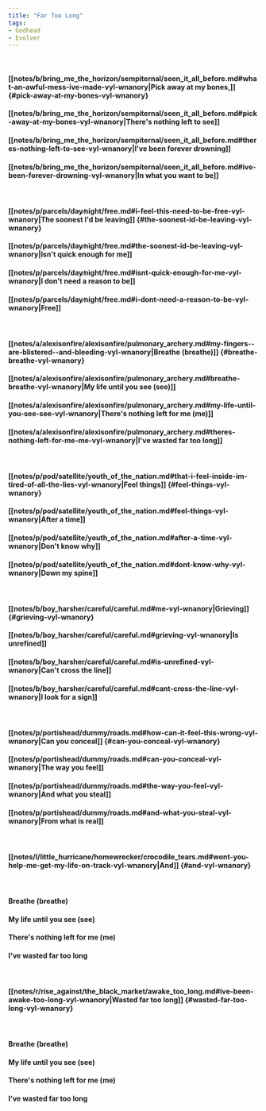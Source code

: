 ```yaml
---
title: "Far Too Long"
tags:
- Godhead
- Evolver
---
```

&nbsp;
#### [[notes/b/bring_me_the_horizon/sempiternal/seen_it_all_before.md#what-an-awful-mess-ive-made-vyl-wnanory|Pick away at my bones,]] {#pick-away-at-my-bones-vyl-wnanory}
#### [[notes/b/bring_me_the_horizon/sempiternal/seen_it_all_before.md#pick-away-at-my-bones-vyl-wnanory|There's nothing left to see]]
#### [[notes/b/bring_me_the_horizon/sempiternal/seen_it_all_before.md#theres-nothing-left-to-see-vyl-wnanory|I've been forever drowning]]
#### [[notes/b/bring_me_the_horizon/sempiternal/seen_it_all_before.md#ive-been-forever-drowning-vyl-wnanory|In what you want to be]]
&nbsp;
#### [[notes/p/parcels/day∕night/free.md#i-feel-this-need-to-be-free-vyl-wnanory|The soonest I'd be leaving]] {#the-soonest-id-be-leaving-vyl-wnanory}
#### [[notes/p/parcels/day∕night/free.md#the-soonest-id-be-leaving-vyl-wnanory|Isn't quick enough for me]]
#### [[notes/p/parcels/day∕night/free.md#isnt-quick-enough-for-me-vyl-wnanory|I don't need a reason to be]]
#### [[notes/p/parcels/day∕night/free.md#i-dont-need-a-reason-to-be-vyl-wnanory|Free]]
&nbsp;
#### [[notes/a/alexisonfire/alexisonfire/pulmonary_archery.md#my-fingers--are-blistered--and-bleeding-vyl-wnanory|Breathe (breathe)]] {#breathe-breathe-vyl-wnanory}
#### [[notes/a/alexisonfire/alexisonfire/pulmonary_archery.md#breathe-breathe-vyl-wnanory|My life until you see (see)]]
#### [[notes/a/alexisonfire/alexisonfire/pulmonary_archery.md#my-life-until-you-see-see-vyl-wnanory|There's nothing left for me (me)]]
#### [[notes/a/alexisonfire/alexisonfire/pulmonary_archery.md#theres-nothing-left-for-me-me-vyl-wnanory|I've wasted far too long]]
&nbsp;
#### [[notes/p/pod/satellite/youth_of_the_nation.md#that-i-feel-inside-im-tired-of-all-the-lies-vyl-wnanory|Feel things]] {#feel-things-vyl-wnanory}
#### [[notes/p/pod/satellite/youth_of_the_nation.md#feel-things-vyl-wnanory|After a time]]
#### [[notes/p/pod/satellite/youth_of_the_nation.md#after-a-time-vyl-wnanory|Don't know why]]
#### [[notes/p/pod/satellite/youth_of_the_nation.md#dont-know-why-vyl-wnanory|Down my spine]]
&nbsp;
#### [[notes/b/boy_harsher/careful/careful.md#me-vyl-wnanory|Grieving]] {#grieving-vyl-wnanory}
#### [[notes/b/boy_harsher/careful/careful.md#grieving-vyl-wnanory|Is unrefined]]
#### [[notes/b/boy_harsher/careful/careful.md#is-unrefined-vyl-wnanory|Can't cross the line]]
#### [[notes/b/boy_harsher/careful/careful.md#cant-cross-the-line-vyl-wnanory|I look for a sign]]
&nbsp;
#### [[notes/p/portishead/dummy/roads.md#how-can-it-feel-this-wrong-vyl-wnanory|Can you conceal]] {#can-you-conceal-vyl-wnanory}
#### [[notes/p/portishead/dummy/roads.md#can-you-conceal-vyl-wnanory|The way you feel]]
#### [[notes/p/portishead/dummy/roads.md#the-way-you-feel-vyl-wnanory|And what you steal]]
#### [[notes/p/portishead/dummy/roads.md#and-what-you-steal-vyl-wnanory|From what is real]]
&nbsp;
#### [[notes/l/little_hurricane/homewrecker/crocodile_tears.md#wont-you-help-me-get-my-life-on-track-vyl-wnanory|And]] {#and-vyl-wnanory}
&nbsp;
#### Breathe (breathe)
#### My life until you see (see)
#### There's nothing left for me (me)
#### I've wasted far too long
&nbsp;
#### [[notes/r/rise_against/the_black_market/awake_too_long.md#ive-been-awake-too-long-vyl-wnanory|Wasted far too long]] {#wasted-far-too-long-vyl-wnanory}
&nbsp;
#### Breathe (breathe)
#### My life until you see (see)
#### There's nothing left for me (me)
#### I've wasted far too long
